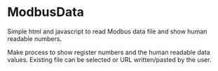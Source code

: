 # ModbusData
Simple html and javascript to read Modbus data file and show human readable numbers.

Make process to show register numbers and the human readable data values.
Existing file can be selected or URL written/pasted by the user. 

